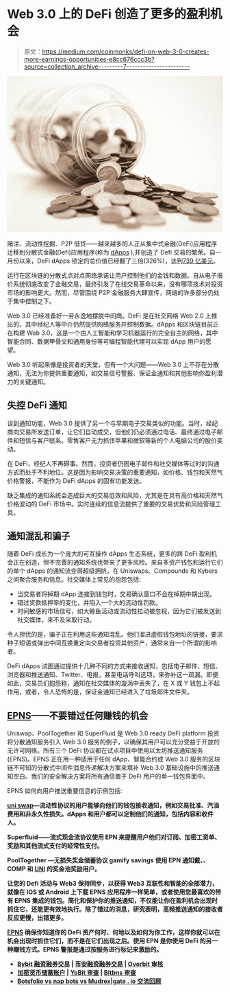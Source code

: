 # Web 3.0 上的 DeFi 创造了更多的盈利机会

> 原文：<https://medium.com/coinmonks/defi-on-web-3-0-creates-more-earnings-opportunities-e8cc676ccc3b?source=collection_archive---------7----------------------->

![](img/66d6c470de89fb618f4f87b0a6969677.png)

赌注、流动性挖掘、P2P 借贷——越来越多的人正从集中式金融(DeFi)应用程序迁移到分散式金融(Defi)应用程序(称为 [dApps](https://blog.coincodecap.com/what-are-dapps-an-ultimate-guide) ),并创造了 Defi 交易的繁荣。自一月份以来，DeFi dApps 锁定的总价值已经翻了三倍(326%)，达到[739 亿美元](https://debank.com/ranking/locked_value)。

运行在区块链的分散式点对点网络承诺让用户控制他们的金钱和数据。自从电子报价系统彻底改变了金融交易，最终引发了在线交易革命以来，没有哪项技术对投资市场的影响更大。然而，尽管围绕 P2P 金融服务大肆宣传，网络的许多部分仍处于集中控制之下。

Web 3.0 已经准备好一劳永逸地摆脱中间商。DeFi 是在社交网络 Web 2.0 上推出的，其中经纪人等中介仍然提供网络服务并控制数据。dApps 和区块链目前正在构建 Web 3.0，这是一个由人工智能和学习机器运行的完全自主的网络，其中智能合同、数据甲骨文和通用身份等可编程智能代理可以实现 dApp 用户的愿望。

Web 3.0 听起来像是投资者的天堂，但有一个大问题——Web 3.0 上不存在分散通知，无法为你提供重要通知，如交易信号警报、保证金通知和其他影响你盈利潜力的关键通知。

## **失控 DeFi 通知**

谈到通知功能，Web 3.0 提供了另一个与早期电子交易类似的功能。当时，经纪商向交易所发送订单，让它们自动成交，但他们仍必须通过电话、最终通过电子邮件和短信与客户联系。零售客户无力抓住苹果和微软等新的个人电脑公司的股价变动。

在 DeFi，经纪人不再碍事。然而，投资者仍因电子邮件和社交媒体等过时的沟通方式而处于不利地位。这是因为影响交易决策的重要通知，如价格、钱包和天然气价格警报，不能作为 DeFi dApps 的固有功能发送。

缺乏集成的通知系统会造成巨大的交易低效和风险，尤其是在具有高价格和天然气价格波动的 DeFi 市场中。实时连续的信息流提供了重要的交易优势和风险管理工具。

## **通知混乱和骗子**

随着 DeFi 成长为一个庞大的可互操作 dApps 生态系统，更多的跨 DeFi 盈利机会正在创造，但不完善的通知系统也带来了更多风险。来自多资产钱包和运行它们的单个 dApps 的通知流变得超级拥挤，在 Uniswaps、Compounds 和 Kybers 之间聚合服务和信息。社交媒体上常见的抱怨包括:

*   当交易者将掉期 dApp 连接到钱包时，交易确认窗口不会在掉期中期出现。
*   错过贷款抵押率的变化，并陷入一个大的流动性罚款。
*   时间敏感的市场信号，如大鲸鱼活动或流动性拉动被忽视，因为它们被发送到社交媒体，来不及采取行动。

令人担忧的是，骗子正在利用这些通知混乱。他们溜进虚假钱包地址的链接，要求种子短语或弹出中间互换重定向交易者投资其他资产，通常来自一个所谓的影响者。

DeFi dApps 试图通过提供十几种不同的方式来接收通知，包括电子邮件、短信、浏览器和推送通知、Twitter、电报，甚至电话呼叫选项，来弥补这一疏漏。即便如此，交易员们抱怨称，通知在社交媒体的漩涡中丢失了，在 X 或 Y 钱包上不起作用，或者，令人恐怖的是，保证金通知已经进入了垃圾邮件文件夹。

## [**EPNS**](https://epns.io/)**——不要错过任何赚钱的机会**

Uniswap、PoolTogether 和 SuperFluid 是 Web 3.0 ready DeFi platform 投资将分散通知服务引入 Web 3.0 服务的例子，以确保其用户可以充分受益于开放的无许可网络。所有三个 DeFi 协议都在试点项目中使用以太坊推送通知服务(EPNS)。EPNS 正在用一种适用于任何 dApp、智能合约或 Web 3.0 服务的区块链不可知的分散式中间件消息传递解决方案来填补 Web 3.0 基础设施中的推送通知空白。我们的安全解决方案将所有通信置于 DeFi 用户的单一钱包界面中。

EPNS 如何向用户推送重要信息的示例包括:

[**uni swap**](https://cryptopurview.com/uniswap-uni-usd-price-live-charts/)**—流动性协议的用户能够向他们的钱包接收通知，例如交易批准、汽油费用和非永久性损失。dApps 和用户都可以定制他们的通知，包括内容和收件人。**

****Superfluid**——流式现金流协议使用 EPN 来提醒用户他们对订阅、加密工资单、奖励和其他流式支付的经常性支付。**

****PoolTogether** —无损失奖金储蓄协议 gamify savings 使用 EPN 通知戴、、COMP 和 [UNI](https://cryptopurview.com/uniswap-uni-usd-price-live-charts/) 的奖金池奖励用户。**

**让您的 Defi 活动与 Web3 保持同步，以获得 Web3 互联性和智能的全部潜力，就像在 IOS 或 Android 上下载 EPNS 应用程序一样简单，或者使用您最喜欢的带有 EPNS 集成的钱包。简化和保护你的推送通知，不仅能让你在盈利机会出现时抓住它，还能更有效地执行。除了错过的消息，研究表明，高频推送通知的接收者反应更慢，出错更多。**

**[EPNS](https://epns.io/) 确保你知道你的 DeFi 资产何时、何地以及如何为你工作，这样你就可以在机会出现时抓住它们，而不是在它们出现之后。使用 EPN 是你使用 DeFi 的另一种赚钱方式。EPNS 警报是通过按服务进行标记来激励的。**

*   **[Bybit 融资融券交易](/coinmonks/bybit-margin-trading-e5071676244e) | [币安融资融券交易](/coinmonks/binance-margin-trading-c9eb5e9d2116) | [Overbit 审核](/coinmonks/overbit-review-9446ed4f2188)**
*   **[加密货币储蓄账户](/coinmonks/cryptocurrency-savings-accounts-be3bc0feffbf) | [YoBit 审查](/coinmonks/yobit-review-175464162c62) | [Bitbns 审查](/coinmonks/bitbns-review-38256a07e161)**
*   **[Botsfolio vs nap bots vs Mudrex](/coinmonks/botsfolio-vs-napbots-vs-mudrex-c81344970c02)|[gate . io 交流回顾](/coinmonks/gate-io-exchange-review-61bf87b7078f)**